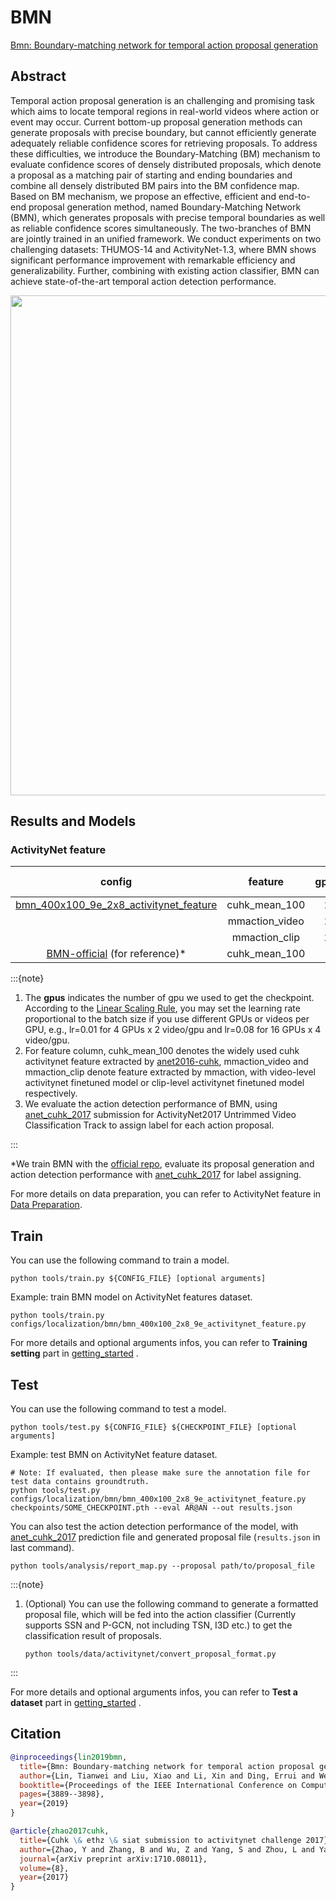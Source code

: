 # BMN

[Bmn: Boundary-matching network for temporal action proposal generation](https://openaccess.thecvf.com/content_ICCV_2019/html/Lin_BMN_Boundary-Matching_Network_for_Temporal_Action_Proposal_Generation_ICCV_2019_paper.html)

<!-- [ALGORITHM] -->

## Abstract

<!-- [ABSTRACT] -->

Temporal action proposal generation is an challenging and promising task which aims to locate temporal regions in real-world videos where action or event may occur. Current bottom-up proposal generation methods can generate proposals with precise boundary, but cannot efficiently generate adequately reliable confidence scores for retrieving proposals. To address these difficulties, we introduce the Boundary-Matching (BM) mechanism to evaluate confidence scores of densely distributed proposals, which denote a proposal as a matching pair of starting and ending boundaries and combine all densely distributed BM pairs into the BM confidence map. Based on BM mechanism, we propose an effective, efficient and end-to-end proposal generation method, named Boundary-Matching Network (BMN), which generates proposals with precise temporal boundaries as well as reliable confidence scores simultaneously. The two-branches of BMN are jointly trained in an unified framework. We conduct experiments on two challenging datasets: THUMOS-14 and ActivityNet-1.3, where BMN shows significant performance improvement with remarkable efficiency and generalizability. Further, combining with existing action classifier, BMN can achieve state-of-the-art temporal action detection performance.

<!-- [IMAGE] -->

<div align=center>
<img src="https://user-images.githubusercontent.com/34324155/143016479-2ca7e8b6-a17b-4a4c-b4c9-ae731935cd91.png" width="800"/>
</div>

## Results and Models

### ActivityNet feature

|                                                    config                                                     |    feature     | gpus | AR@100 |  AUC  | AP@0.5 | AP@0.75 | AP@0.95 |  mAP  | gpu_mem(M) | iter time(s) |                                                                             ckpt                                                                             |                                                                       log                                                                        | json                                                                                                                                               |
| :-----------------------------------------------------------------------------------------------------------: | :------------: | :--: | :----: | :---: | :----: | :-----: | :-----: | :---: | :--------: | ------------ | :----------------------------------------------------------------------------------------------------------------------------------------------------------: | :----------------------------------------------------------------------------------------------------------------------------------------------: | -------------------------------------------------------------------------------------------------------------------------------------------------- |
| [bmn_400x100_9e_2x8_activitynet_feature](/configs/localization/bmn/bmn_400x100_2x8_9e_activitynet_feature.py) | cuhk_mean_100  |  2   | 75.28  | 67.22 | 42.47  |  31.31  |  9.92   | 30.34 |    5420    | 3.27         | [ckpt](https://download.openmmlab.com/mmaction/localization/bmn/bmn_400x100_9e_activitynet_feature/bmn_400x100_9e_activitynet_feature_20200619-42a3b111.pth) |    [log](https://download.openmmlab.com/mmaction/localization/bmn/bmn_400x100_9e_activitynet_feature/bmn_400x100_9e_activitynet_feature.log)     | [json](https://download.openmmlab.com/mmaction/localization/bmn/bmn_400x100_9e_activitynet_feature/bmn_400x100_9e_activitynet_feature.log.json)    |
|                                                                                                               | mmaction_video |  2   | 75.43  | 67.22 | 42.62  |  31.56  |  10.86  | 30.77 |    5420    | 3.27         |  [ckpt](https://download.openmmlab.com/mmaction/localization/bmn/bmn_400x100_2x8_9e_mmaction_video/bmn_400x100_2x8_9e_mmaction_video_20200809-c9fd14d2.pth)  | [log](https://download.openmmlab.com/mmaction/localization/bmn/bmn_400x100_2x8_9e_mmaction_video/bmn_400x100_2x8_9e_mmaction_video_20200809.log) | [json](https://download.openmmlab.com/mmaction/localization/bmn/bmn_400x100_2x8_9e_mmaction_video/bmn_400x100_2x8_9e_mmaction_video_20200809.json) |
|                                                                                                               | mmaction_clip  |  2   | 75.35  | 67.38 | 43.08  |  32.19  |  10.73  | 31.15 |    5420    | 3.27         |   [ckpt](https://download.openmmlab.com/mmaction/localization/bmn/bmn_400x100_2x8_9e_mmaction_clip/bmn_400x100_2x8_9e_mmaction_clip_20200809-10d803ce.pth)   |  [log](https://download.openmmlab.com/mmaction/localization/bmn/bmn_400x100_2x8_9e_mmaction_clip/bmn_400x100_2x8_9e_mmaction_clip_20200809.log)  | [json](https://download.openmmlab.com/mmaction/localization/bmn/bmn_400x100_2x8_9e_mmaction_clip/bmn_400x100_2x8_9e_mmaction_clip_20200809.json)   |
|           [BMN-official](https://github.com/JJBOY/BMN-Boundary-Matching-Network) (for reference)\*            | cuhk_mean_100  |  -   | 75.27  | 67.49 | 42.22  |  30.98  |  9.22   | 30.00 |     -      | -            |                                                                              -                                                                               |                                                                        -                                                                         | -                                                                                                                                                  |

:::{note}

1. The **gpus** indicates the number of gpu we used to get the checkpoint.
   According to the [Linear Scaling Rule](https://arxiv.org/abs/1706.02677), you may set the learning rate proportional to the batch size if you use different GPUs or videos per GPU,
   e.g., lr=0.01 for 4 GPUs x 2 video/gpu and lr=0.08 for 16 GPUs x 4 video/gpu.
2. For feature column, cuhk_mean_100 denotes the widely used cuhk activitynet feature extracted by [anet2016-cuhk](https://github.com/yjxiong/anet2016-cuhk), mmaction_video and mmaction_clip denote feature extracted by mmaction, with video-level activitynet finetuned model or clip-level activitynet finetuned model respectively.
3. We evaluate the action detection performance of BMN, using  [anet_cuhk_2017](https://download.openmmlab.com/mmaction/localization/cuhk_anet17_pred.json) submission for ActivityNet2017 Untrimmed Video Classification Track to assign label for each action proposal.

:::

\*We train BMN with the [official repo](https://github.com/JJBOY/BMN-Boundary-Matching-Network), evaluate its proposal generation and action detection performance with [anet_cuhk_2017](https://download.openmmlab.com/mmaction/localization/cuhk_anet17_pred.json) for label assigning.

For more details on data preparation, you can refer to ActivityNet feature in [Data Preparation](/docs/en/data_preparation.md).

## Train

You can use the following command to train a model.

```shell
python tools/train.py ${CONFIG_FILE} [optional arguments]
```

Example: train BMN model on ActivityNet features dataset.

```shell
python tools/train.py configs/localization/bmn/bmn_400x100_2x8_9e_activitynet_feature.py
```

For more details and optional arguments infos, you can refer to **Training setting** part in [getting_started](/docs/en/getting_started.md#training-setting) .

## Test

You can use the following command to test a model.

```shell
python tools/test.py ${CONFIG_FILE} ${CHECKPOINT_FILE} [optional arguments]
```

Example: test BMN on ActivityNet feature dataset.

```shell
# Note: If evaluated, then please make sure the annotation file for test data contains groundtruth.
python tools/test.py configs/localization/bmn/bmn_400x100_2x8_9e_activitynet_feature.py checkpoints/SOME_CHECKPOINT.pth --eval AR@AN --out results.json
```

You can also test the action detection performance of the model, with [anet_cuhk_2017](https://download.openmmlab.com/mmaction/localization/cuhk_anet17_pred.json) prediction file and generated proposal file (`results.json` in last command).

```shell
python tools/analysis/report_map.py --proposal path/to/proposal_file
```

:::{note}

1. (Optional) You can use the following command to generate a formatted proposal file, which will be fed into the action classifier (Currently supports SSN and P-GCN, not including TSN, I3D etc.) to get the classification result of proposals.

   ```shell
   python tools/data/activitynet/convert_proposal_format.py
   ```

:::

For more details and optional arguments infos, you can refer to **Test a dataset** part in [getting_started](/docs/en/getting_started.md#test-a-dataset) .

## Citation

```BibTeX
@inproceedings{lin2019bmn,
  title={Bmn: Boundary-matching network for temporal action proposal generation},
  author={Lin, Tianwei and Liu, Xiao and Li, Xin and Ding, Errui and Wen, Shilei},
  booktitle={Proceedings of the IEEE International Conference on Computer Vision},
  pages={3889--3898},
  year={2019}
}
```

<!-- [DATASET] -->

```BibTeX
@article{zhao2017cuhk,
  title={Cuhk \& ethz \& siat submission to activitynet challenge 2017},
  author={Zhao, Y and Zhang, B and Wu, Z and Yang, S and Zhou, L and Yan, S and Wang, L and Xiong, Y and Lin, D and Qiao, Y and others},
  journal={arXiv preprint arXiv:1710.08011},
  volume={8},
  year={2017}
}
```
